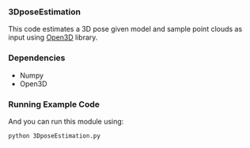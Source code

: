 ### 3DposeEstimation
This code estimates a 3D pose given model and sample point clouds as input using 
[Open3D](http://www.open3d.org/) library.

### Dependencies
- Numpy
- Open3D

### Running Example Code
And you can run this module using:
```bash
python 3DposeEstimation.py
